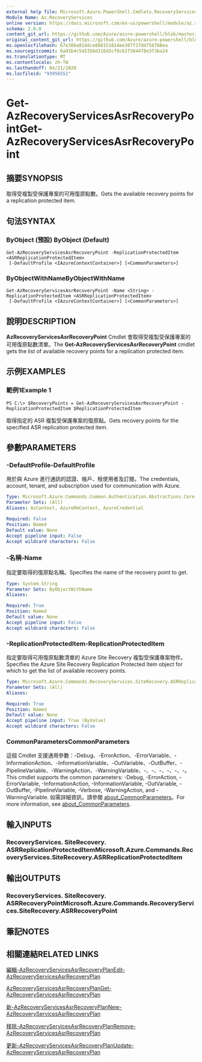 ```yaml
---
external help file: Microsoft.Azure.PowerShell.Cmdlets.RecoveryServices.SiteRecovery.dll-Help.xml
Module Name: Az.RecoveryServices
online version: https://docs.microsoft.com/en-us/powershell/module/az.recoveryservices/get-azrecoveryservicesasrrecoverypoint
schema: 2.0.0
content_git_url: https://github.com/Azure/azure-powershell/blob/master/src/RecoveryServices/RecoveryServices/help/Get-AzRecoveryServicesAsrRecoveryPoint.md
original_content_git_url: https://github.com/Azure/azure-powershell/blob/master/src/RecoveryServices/RecoveryServices/help/Get-AzRecoveryServicesAsrRecoveryPoint.md
ms.openlocfilehash: 67e38be81ddce808151824ee307f27dd758768ea
ms.sourcegitcommit: 6a91b4c545350d316d3cf8c62f384478e3f3ba24
ms.translationtype: MT
ms.contentlocale: zh-TW
ms.lasthandoff: 04/21/2020
ms.locfileid: "93956551"
---
```

# <span data-ttu-id="2b1a9-101">Get-AzRecoveryServicesAsrRecoveryPoint</span><span class="sxs-lookup"><span data-stu-id="2b1a9-101">Get-AzRecoveryServicesAsrRecoveryPoint</span></span>

## <span data-ttu-id="2b1a9-102">摘要</span><span class="sxs-lookup"><span data-stu-id="2b1a9-102">SYNOPSIS</span></span>
<span data-ttu-id="2b1a9-103">取得受複製受保護專案的可用復原點數。</span><span class="sxs-lookup"><span data-stu-id="2b1a9-103">Gets the available recovery points for a replication protected item.</span></span>

## <span data-ttu-id="2b1a9-104">句法</span><span class="sxs-lookup"><span data-stu-id="2b1a9-104">SYNTAX</span></span>

### <span data-ttu-id="2b1a9-105">ByObject (預設) </span><span class="sxs-lookup"><span data-stu-id="2b1a9-105">ByObject (Default)</span></span>
```
Get-AzRecoveryServicesAsrRecoveryPoint -ReplicationProtectedItem <ASRReplicationProtectedItem>
 [-DefaultProfile <IAzureContextContainer>] [<CommonParameters>]
```

### <span data-ttu-id="2b1a9-106">ByObjectWithName</span><span class="sxs-lookup"><span data-stu-id="2b1a9-106">ByObjectWithName</span></span>
```
Get-AzRecoveryServicesAsrRecoveryPoint -Name <String> -ReplicationProtectedItem <ASRReplicationProtectedItem>
 [-DefaultProfile <IAzureContextContainer>] [<CommonParameters>]
```

## <span data-ttu-id="2b1a9-107">說明</span><span class="sxs-lookup"><span data-stu-id="2b1a9-107">DESCRIPTION</span></span>
<span data-ttu-id="2b1a9-108">**AzRecoveryServicesAsrRecoveryPoint** Cmdlet 會取得受複製受保護專案的可用復原點數清單。</span><span class="sxs-lookup"><span data-stu-id="2b1a9-108">The **Get-AzRecoveryServicesAsrRecoveryPoint** cmdlet gets the list of available recovery points for a replication protected item.</span></span>

## <span data-ttu-id="2b1a9-109">示例</span><span class="sxs-lookup"><span data-stu-id="2b1a9-109">EXAMPLES</span></span>

### <span data-ttu-id="2b1a9-110">範例1</span><span class="sxs-lookup"><span data-stu-id="2b1a9-110">Example 1</span></span>
```
PS C:\> $RecoveryPoints = Get-AzRecoveryServicesAsrRecoveryPoint -ReplicationProtectedItem $ReplicationProtectedItem
```

<span data-ttu-id="2b1a9-111">取得指定的 ASR 複製受保護專案的復原點。</span><span class="sxs-lookup"><span data-stu-id="2b1a9-111">Gets recovery points for the specified ASR replication protected item.</span></span>

## <span data-ttu-id="2b1a9-112">參數</span><span class="sxs-lookup"><span data-stu-id="2b1a9-112">PARAMETERS</span></span>

### <span data-ttu-id="2b1a9-113">-DefaultProfile</span><span class="sxs-lookup"><span data-stu-id="2b1a9-113">-DefaultProfile</span></span>
<span data-ttu-id="2b1a9-114">用於與 Azure 進行通訊的認證、帳戶、租使用者及訂閱。</span><span class="sxs-lookup"><span data-stu-id="2b1a9-114">The credentials, account, tenant, and subscription used for communication with Azure.</span></span>


```yaml
Type: Microsoft.Azure.Commands.Common.Authentication.Abstractions.Core.IAzureContextContainer
Parameter Sets: (All)
Aliases: AzContext, AzureRmContext, AzureCredential

Required: False
Position: Named
Default value: None
Accept pipeline input: False
Accept wildcard characters: False
```

### <span data-ttu-id="2b1a9-115">-名稱</span><span class="sxs-lookup"><span data-stu-id="2b1a9-115">-Name</span></span>
<span data-ttu-id="2b1a9-116">指定要取得的復原點名稱。</span><span class="sxs-lookup"><span data-stu-id="2b1a9-116">Specifies the name of the recovery point to get.</span></span>

```yaml
Type: System.String
Parameter Sets: ByObjectWithName
Aliases:

Required: True
Position: Named
Default value: None
Accept pipeline input: False
Accept wildcard characters: False
```

### <span data-ttu-id="2b1a9-117">-ReplicationProtectedItem</span><span class="sxs-lookup"><span data-stu-id="2b1a9-117">-ReplicationProtectedItem</span></span>
<span data-ttu-id="2b1a9-118">指定要取得可用復原點數清單的 Azure Site Recovery 複製受保護專案物件。</span><span class="sxs-lookup"><span data-stu-id="2b1a9-118">Specifies the Azure Site Recovery Replication Protected Item object for which to get the list of available recovery points.</span></span>

```yaml
Type: Microsoft.Azure.Commands.RecoveryServices.SiteRecovery.ASRReplicationProtectedItem
Parameter Sets: (All)
Aliases:

Required: True
Position: Named
Default value: None
Accept pipeline input: True (ByValue)
Accept wildcard characters: False
```

### <span data-ttu-id="2b1a9-119">CommonParameters</span><span class="sxs-lookup"><span data-stu-id="2b1a9-119">CommonParameters</span></span>
<span data-ttu-id="2b1a9-120">這個 Cmdlet 支援通用參數：-Debug、-ErrorAction、-ErrorVariable、-InformationAction、-InformationVariable、-OutVariable、-OutBuffer、-PipelineVariable、-WarningAction、-WarningVariable、-、-、-、-、-、-。</span><span class="sxs-lookup"><span data-stu-id="2b1a9-120">This cmdlet supports the common parameters: -Debug, -ErrorAction, -ErrorVariable, -InformationAction, -InformationVariable, -OutVariable, -OutBuffer, -PipelineVariable, -Verbose, -WarningAction, and -WarningVariable.</span></span> <span data-ttu-id="2b1a9-121">如需詳細資訊，請參閱 [about_CommonParameters](http://go.microsoft.com/fwlink/?LinkID=113216)。</span><span class="sxs-lookup"><span data-stu-id="2b1a9-121">For more information, see [about_CommonParameters](http://go.microsoft.com/fwlink/?LinkID=113216).</span></span>

## <span data-ttu-id="2b1a9-122">輸入</span><span class="sxs-lookup"><span data-stu-id="2b1a9-122">INPUTS</span></span>

### <span data-ttu-id="2b1a9-123">RecoveryServices. SiteRecovery. ASRReplicationProtectedItem</span><span class="sxs-lookup"><span data-stu-id="2b1a9-123">Microsoft.Azure.Commands.RecoveryServices.SiteRecovery.ASRReplicationProtectedItem</span></span>

## <span data-ttu-id="2b1a9-124">輸出</span><span class="sxs-lookup"><span data-stu-id="2b1a9-124">OUTPUTS</span></span>

### <span data-ttu-id="2b1a9-125">RecoveryServices. SiteRecovery. ASRRecoveryPoint</span><span class="sxs-lookup"><span data-stu-id="2b1a9-125">Microsoft.Azure.Commands.RecoveryServices.SiteRecovery.ASRRecoveryPoint</span></span>

## <span data-ttu-id="2b1a9-126">筆記</span><span class="sxs-lookup"><span data-stu-id="2b1a9-126">NOTES</span></span>

## <span data-ttu-id="2b1a9-127">相關連結</span><span class="sxs-lookup"><span data-stu-id="2b1a9-127">RELATED LINKS</span></span>

[<span data-ttu-id="2b1a9-128">編輯-AzRecoveryServicesAsrRecoveryPlan</span><span class="sxs-lookup"><span data-stu-id="2b1a9-128">Edit-AzRecoveryServicesAsrRecoveryPlan</span></span>](./Edit-AzRecoveryServicesAsrRecoveryPlan.md)

[<span data-ttu-id="2b1a9-129">AzRecoveryServicesAsrRecoveryPlan</span><span class="sxs-lookup"><span data-stu-id="2b1a9-129">Get-AzRecoveryServicesAsrRecoveryPlan</span></span>](./Get-AzRecoveryServicesAsrRecoveryPlan.md)

[<span data-ttu-id="2b1a9-130">新-AzRecoveryServicesAsrRecoveryPlan</span><span class="sxs-lookup"><span data-stu-id="2b1a9-130">New-AzRecoveryServicesAsrRecoveryPlan</span></span>](./New-AzRecoveryServicesAsrRecoveryPlan.md)

[<span data-ttu-id="2b1a9-131">移除-AzRecoveryServicesAsrRecoveryPlan</span><span class="sxs-lookup"><span data-stu-id="2b1a9-131">Remove-AzRecoveryServicesAsrRecoveryPlan</span></span>](./Remove-AzRecoveryServicesAsrRecoveryPlan.md)

[<span data-ttu-id="2b1a9-132">更新-AzRecoveryServicesAsrRecoveryPlan</span><span class="sxs-lookup"><span data-stu-id="2b1a9-132">Update-AzRecoveryServicesAsrRecoveryPlan</span></span>](./Update-AzRecoveryServicesAsrRecoveryPlan.md)
